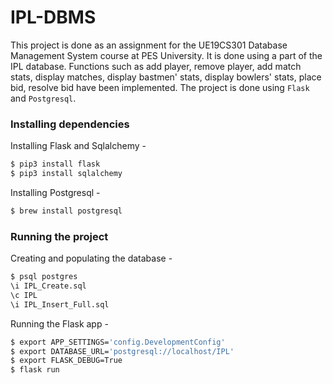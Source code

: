 # IPL-DBMS
This project is done as an assignment for the UE19CS301 Database Management System course at PES University. It is done using a part of the IPL database. Functions such as add player, remove player, add match stats, display matches, display bastmen' stats, display bowlers' stats, place bid, resolve bid have been implemented. The project is done using `Flask` and `Postgresql`. 

### Installing dependencies
Installing Flask and Sqlalchemy -
```bash
$ pip3 install flask
$ pip3 install sqlalchemy
```
Installing Postgresql - 
```bash
$ brew install postgresql
```

### Running the project
Creating and populating the database - 
```bash 
$ psql postgres
\i IPL_Create.sql
\c IPL
\i IPL_Insert_Full.sql
```
Running the Flask app -
```bash
$ export APP_SETTINGS='config.DevelopmentConfig'
$ export DATABASE_URL='postgresql://localhost/IPL'
$ export FLASK_DEBUG=True
$ flask run
```
